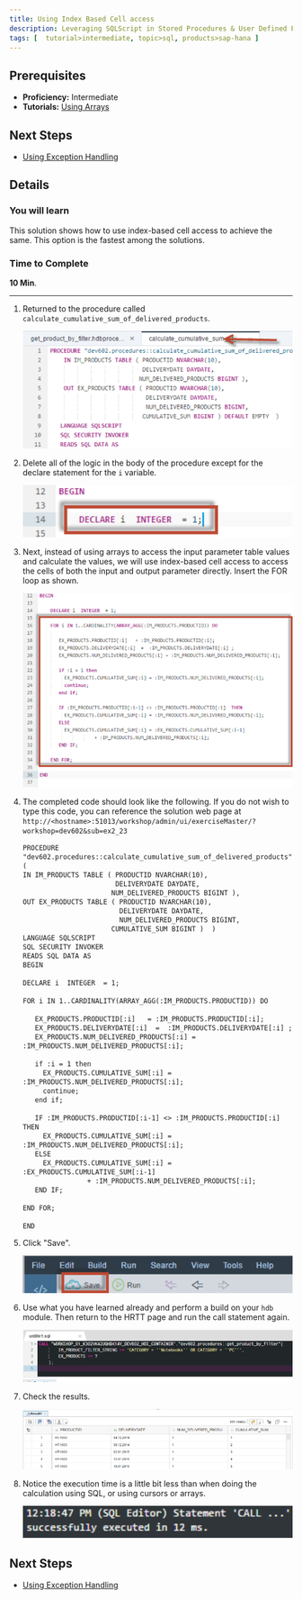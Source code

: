 ```yaml
---
title: Using Index Based Cell access
description: Leveraging SQLScript in Stored Procedures & User Defined Functions
tags: [  tutorial>intermediate, topic>sql, products>sap-hana ]
---
```

## Prerequisites  
 - **Proficiency:** Intermediate
 - **Tutorials:** [Using Arrays](http://go.sap.com/developer/tutorials/xsa-sqlscript-usingarrays.html)

## Next Steps
 - [Using Exception Handling](http://go.sap.com/developer/tutorials/xsa-sqlscript-trans-exception.html)
 
## Details
### You will learn  
This solution shows how to use index-based cell access to achieve the same. This option is the fastest among the solutions.

### Time to Complete
**10 Min**.

---

1. Returned to the procedure called `calculate_cumulative_sum_of_delivered_products`.

	![procedure editor](1.png)

2. Delete all of the logic in the body of the procedure except for the declare statement for the `i` variable.

	![delete logic](2.png)

3. Next, instead of using arrays to access the input parameter table values and calculate the values, we will use index-based cell access to access the cells of both the input and output parameter directly. Insert the FOR loop as shown.

	![for loop](3.png)

4. The completed code should look like the following. If you do not wish to type this code, you can reference the solution web page at `http://<hostname>:51013/workshop/admin/ui/exerciseMaster/?workshop=dev602&sub=ex2_23`

	```
	PROCEDURE "dev602.procedures::calculate_cumulative_sum_of_delivered_products" ( 
    IN IM_PRODUCTS TABLE ( PRODUCTID NVARCHAR(10),  
                           DELIVERYDATE DAYDATE,
                          NUM_DELIVERED_PRODUCTS BIGINT ),
    OUT EX_PRODUCTS TABLE ( PRODUCTID NVARCHAR(10), 
                            DELIVERYDATE DAYDATE,
                            NUM_DELIVERED_PRODUCTS BIGINT,
                          CUMULATIVE_SUM BIGINT )  )
   LANGUAGE SQLSCRIPT
   SQL SECURITY INVOKER 
   READS SQL DATA AS
	BEGIN 
  
    DECLARE i  INTEGER  = 1;

    FOR i IN 1..CARDINALITY(ARRAY_AGG(:IM_PRODUCTS.PRODUCTID)) DO 
      
       EX_PRODUCTS.PRODUCTID[:i]   = :IM_PRODUCTS.PRODUCTID[:i];
       EX_PRODUCTS.DELIVERYDATE[:i]  =  :IM_PRODUCTS.DELIVERYDATE[:i] ;
       EX_PRODUCTS.NUM_DELIVERED_PRODUCTS[:i] = :IM_PRODUCTS.NUM_DELIVERED_PRODUCTS[:i];     
       
       if :i = 1 then
         EX_PRODUCTS.CUMULATIVE_SUM[:i] = :IM_PRODUCTS.NUM_DELIVERED_PRODUCTS[:i];
         continue;
       end if;

       IF :IM_PRODUCTS.PRODUCTID[:i-1] <> :IM_PRODUCTS.PRODUCTID[:i]  THEN
         EX_PRODUCTS.CUMULATIVE_SUM[:i] = :IM_PRODUCTS.NUM_DELIVERED_PRODUCTS[:i];
       ELSE
         EX_PRODUCTS.CUMULATIVE_SUM[:i] = :EX_PRODUCTS.CUMULATIVE_SUM[:i-1]
                    + :IM_PRODUCTS.NUM_DELIVERED_PRODUCTS[:i];
       END IF;

    END FOR;

	END
	```
	
5. Click "Save". 

	![save](5.png)

6. Use what you have learned already and perform a build on your `hdb` module. Then return to the HRTT page and run the call statement again.

	![HRTT](6.png)

7. Check the results.

	![results](7.png)

8. Notice the execution time is a little bit less than when doing the calculation using SQL, or using cursors or arrays.

	![execution time](8.png)
	

## Next Steps
 - [Using Exception Handling](http://go.sap.com/developer/tutorials/xsa-sqlscript-trans-exception.html)

